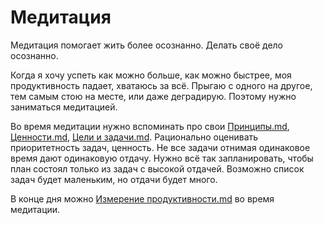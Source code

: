# Медитация
Медитация помогает жить более осознанно. Делать своё дело осознанно. 

Когда я хочу успеть как можно больше, как можно быстрее, моя продуктивность падает, хватаюсь за всё. Прыгаю с одного на другое, тем самым стою на месте, или даже деградирую. Поэтому нужно заниматься медитацией. 

Во время медитации нужно вспоминать про свои [Принципы.md](Принципы.md), [Ценности.md](Ценности.md), [Цели и задачи.md](Цели%20и%20задачи.md). Рационально оценивать приоритетность задач, ценность. Не все задачи отнимая одинаковое время дают одинаковую отдачу. Нужно всё так запланировать, чтобы план состоял только из задач с высокой отдачей. Возможно список задач будет маленьким, но отдачи будет много. 

В конце дня можно [Измерение продуктивности.md](Измерение%20продуктивности.md) во время медитации.
